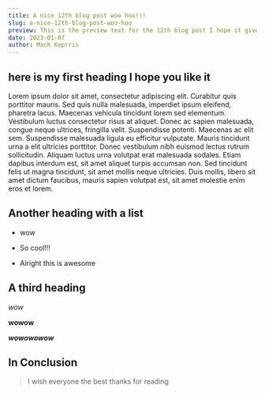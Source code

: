 ```yaml
---
title: A nice 12th blog post woo hoo!!!
slug: a-nice-12th-blog-post-woo-hoo
preview: This is the preview text for the 12th blog post I hope it gives you some insight into the contents of this post
date: 2023-01-07
author: MacK Koprris
---
```


## here is my first heading I hope you like it

Lorem ipsum dolor sit amet, consectetur adipiscing elit. Curabitur quis porttitor mauris. Sed quis nulla malesuada, imperdiet ipsum eleifend, pharetra lacus. Maecenas vehicula tincidunt lorem sed elementum. Vestibulum luctus consectetur risus at aliquet. Donec ac sapien malesuada, congue neque ultrices, fringilla velit. Suspendisse potenti. Maecenas ac elit sem. Suspendisse malesuada ligula eu efficitur vulputate. Mauris tincidunt urna a elit ultricies porttitor. Donec vestibulum nibh euismod lectus rutrum sollicitudin. Aliquam luctus urna volutpat erat malesuada sodales. Etiam dapibus interdum est, sit amet aliquet turpis accumsan non. Sed tincidunt felis ut magna tincidunt, sit amet mollis neque ultricies. Duis mollis, libero sit amet dictum faucibus, mauris sapien volutpat est, sit amet molestie enim eros et lorem.

## Another heading with a list

* wow

* So cool!!!

* Alright this is awesome

## A third heading

*wow*

**wowow**

***wowowowow***

## In Conclusion

> I wish everyone the best thanks for reading